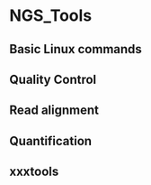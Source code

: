 # NGS_Tools

## Basic Linux commands

## Quality Control

## Read alignment

## Quantification


## xxxtools






